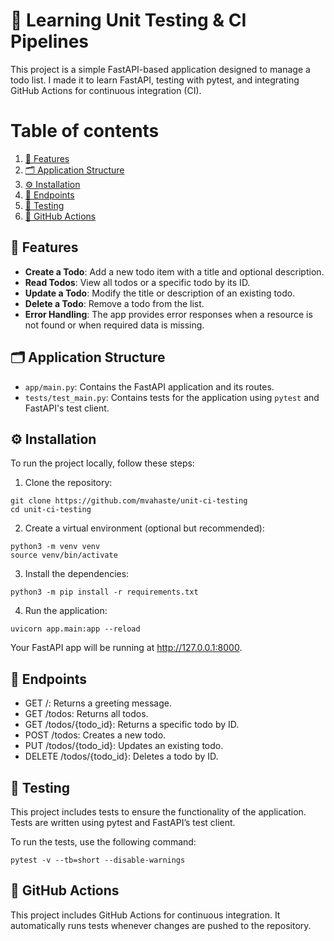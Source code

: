# 📝 Learning Unit Testing & CI Pipelines

This project is a simple FastAPI-based application designed to manage a todo list. I made it to learn FastAPI, testing with pytest, and integrating GitHub Actions for continuous integration (CI).

# Table of contents

1.  [🎨 Features](#🎨-features)
2.  [🗂️ Application Structure](#🗂️-application-structure)
3.  [⚙️ Installation](#⚙️-installation)
4.  [📡 Endpoints](#📡-endpoints)
5.  [🧪 Testing](#🧪-testing)
6.  [🚀 GitHub Actions](#🚀-github-actions)

## 🎨 Features

- **Create a Todo**: Add a new todo item with a title and optional description.
- **Read Todos**: View all todos or a specific todo by its ID.
- **Update a Todo**: Modify the title or description of an existing todo.
- **Delete a Todo**: Remove a todo from the list.
- **Error Handling**: The app provides error responses when a resource is not found or when required data is missing.

## 🗂️ Application Structure

- `app/main.py`: Contains the FastAPI application and its routes.
- `tests/test_main.py`: Contains tests for the application using `pytest` and FastAPI's test client.

## ⚙️ Installation

To run the project locally, follow these steps:

1. Clone the repository:

```
git clone https://github.com/mvahaste/unit-ci-testing
cd unit-ci-testing
```

2. Create a virtual environment (optional but recommended):

```
python3 -m venv venv
source venv/bin/activate
```

3. Install the dependencies:

```
python3 -m pip install -r requirements.txt
```

4. Run the application:

```
uvicorn app.main:app --reload
```

Your FastAPI app will be running at http://127.0.0.1:8000.

## 📡 Endpoints

- GET /: Returns a greeting message.
- GET /todos: Returns all todos.
- GET /todos/{todo_id}: Returns a specific todo by ID.
- POST /todos: Creates a new todo.
- PUT /todos/{todo_id}: Updates an existing todo.
- DELETE /todos/{todo_id}: Deletes a todo by ID.

## 🧪 Testing

This project includes tests to ensure the functionality of the application. Tests are written using pytest and FastAPI’s test client.

To run the tests, use the following command:

```
pytest -v --tb=short --disable-warnings
```

## 🚀 GitHub Actions

This project includes GitHub Actions for continuous integration. It automatically runs tests whenever changes are pushed to the repository.
